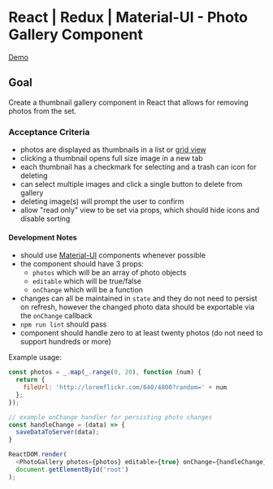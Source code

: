 # React | Redux | Material-UI - Photo Gallery Component

[Demo](http://gor181.github.io/react-redux-mini-gallery/)

## Goal

Create a thumbnail gallery component in React that allows for removing photos from the set.

### Acceptance Criteria
* photos are displayed as thumbnails in a list or [grid view](http://www.material-ui.com/#/components/grid-list)
* clicking a thumbnail opens full size image in a new tab
* each thumbnail has a checkmark for selecting and a trash can icon for deleting
* can select multiple images and click a single button to delete from gallery
* deleting image(s) will prompt the user to confirm
* allow "read only" view to be set via props, which should hide icons and disable sorting


#### Development Notes
* should use [Material-UI](http://www.material-ui.com/) components whenever possible
* the component should have 3 props:
  * `photos` which will be an array of photo objects
  * `editable` which will be true/false
  * `onChange` which will be a function
* changes can all be maintained in `state` and they do not need to persist on refresh, however the changed photo data should be exportable via the `onChange` callback
* `npm run lint` should pass
* component should handle zero to at least twenty photos (do not need to support hundreds or more)

Example usage:
```javascript
const photos = _.map(_.range(0, 20), function (num) {
  return {
    fileUrl: 'http://loremflickr.com/640/4800?random=' + num
  };
});

// example onChange handler for persisting photo changes
const handleChange = (data) => {
  saveDataToServer(data);
}

ReactDOM.render(
  <PhotoGallery photos={photos} editable={true} onChange={handleChange} />,
  document.getElementById('root')
);

```
